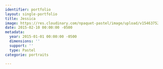 ```yaml
---
identifier: portfolio
layout: single-portfolio
title: Jessica
image: https://res.cloudinary.com/npaquet-pastel/image/upload/v1546375265/Jessica-pastel-28-X-35-cm-2014.jpg
date: 2015-02-10 00:00:00 -0500
metadata:
  year: 2015-01-01 00:00:00 -0500
  dimensions: ''
  support: ''
  type: Pastel
categorie: portraits

---
```

